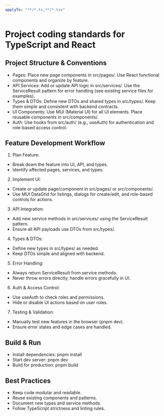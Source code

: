 ```yaml
---
applyTo: "**/*.ts,**/*.tsx"
---
```


# Project coding standards for TypeScript and React

## Project Structure & Conventions

- Pages: Place new page components in src/pages/. Use React functional components and organize by feature.
- API Services: Add or update API logic in src/services/. Use the ServiceResult<T> pattern for error handling (see existing service files for examples).
- Types & DTOs: Define new DTOs and shared types in src/types/. Keep them simple and consistent with backend contracts.
- UI Components: Use MUI (Material UI) for all UI elements. Place reusable components in src/components/.
- Auth: Use hooks from src/auth/ (e.g., useAuth) for authentication and role-based access control.

## Feature Development Workflow

1. Plan Feature:

- Break down the feature into UI, API, and types.
- Identify affected pages, services, and types.

2. Implement UI:

- Create or update page/component in src/pages/ or src/components/.
- Use MUI DataGrid for listings, dialogs for create/edit, and role-based controls for actions.

3. API Integration:

- Add new service methods in src/services/ using the ServiceResult<T> pattern.
- Ensure all API payloads use DTOs from src/types/.

4. Types & DTOs:

- Define new types in src/types/ as needed.
- Keep DTOs simple and aligned with backend.

5. Error Handling:

- Always return ServiceResult<T> from service methods.
- Never throw errors directly; handle errors gracefully in UI.

6. Auth & Access Control:

- Use useAuth to check roles and permissions.
- Hide or disable UI actions based on user roles.

7. Testing & Validation:

- Manually test new features in the browser (pnpm dev).
- Ensure error states and edge cases are handled.

## Build & Run

- Install dependencies: pnpm install
- Start dev server: pnpm dev
- Build for production: pnpm build

## Best Practices

- Keep code modular and readable.
- Reuse existing components and patterns.
- Document new types and service methods.
- Follow TypeScript strictness and linting rules.
